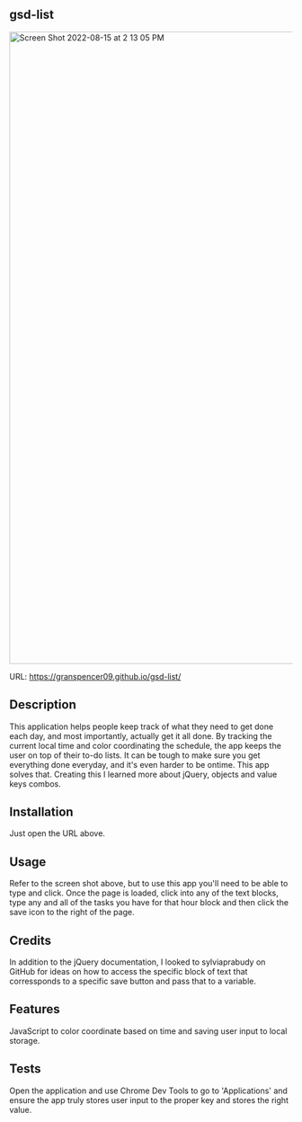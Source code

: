 ## gsd-list

<img width="1125" alt="Screen Shot 2022-08-15 at 2 13 05 PM" src="https://user-images.githubusercontent.com/28960328/184719509-13620e34-9e46-401c-91b1-578c2834fb82.png">

URL: https://granspencer09.github.io/gsd-list/

## Description

This application helps people keep track of what they need to get done each day, and most importantly, actually get it all done. By tracking the current local time and color coordinating the schedule, the app keeps the user on top of their to-do lists. It can be tough to make sure you get everything done everyday, and it's even harder to be ontime. This app solves that. Creating this I learned more about jQuery, objects and value keys combos.

## Installation

Just open the URL above.

## Usage

Refer to the screen shot above, but to use this app you'll need to be able to type and click. Once the page is loaded, click into any of the text blocks, type any and all of the tasks you have for that hour block and then click the save icon to the right of the page.

## Credits

In addition to the jQuery documentation, I looked to sylviaprabudy on GitHub for ideas on how to access the specific block of text that corressponds to a specific save button and pass that to a variable.

## Features

JavaScript to color coordinate based on time and saving user input to local storage.

## Tests

Open the application and use Chrome Dev Tools to go to 'Applications' and ensure the app truly stores user input to the proper key and stores the right value.
